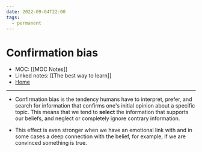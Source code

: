 ```yaml
---
date: 2022-09-04T22:00
tags:
  - permanent
---
```

# Confirmation bias
- MOC: [[MOC Notes]]
- Linked notes: [[The best way to learn]]
- [Home](https://misudashi.ga/)
----------
-   Confirmation bias is the tendency humans have to interpret, prefer, and search for information that confirms one's initial opinion about a specific topic. This means that we tend to **select** the information that supports our beliefs, and neglect or completely ignore contrary information. 

-   This effect is even stronger when we have an emotional link with and in some cases a deep connection with the belief, for example, if we are convinced something is true.